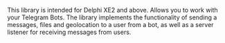 This library is intended for Delphi XE2 and above. Allows you to work with your Telegram Bots. The library implements the functionality of sending a messages, files and geolocation to a user from a bot, as well as a server listener for receiving messages from users.
